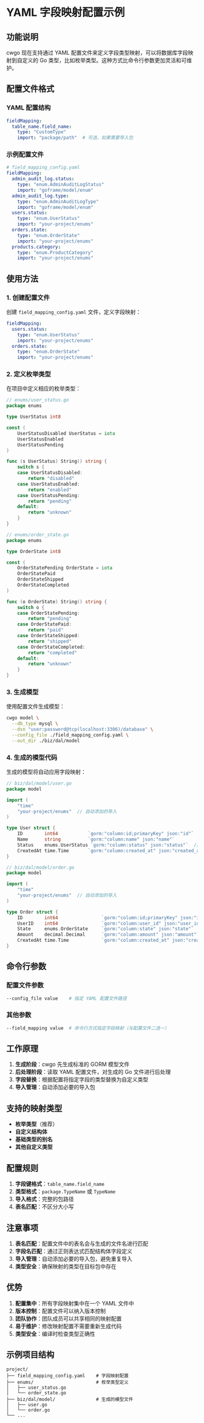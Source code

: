 # YAML 字段映射配置示例

## 功能说明

cwgo 现在支持通过 YAML 配置文件来定义字段类型映射，可以将数据库字段映射到自定义的 Go 类型，比如枚举类型。这种方式比命令行参数更加灵活和可维护。

## 配置文件格式

### YAML 配置结构

```yaml
fieldMapping:
  table_name.field_name:
    type: "CustomType"
    import: "package/path"  # 可选，如果需要导入包
```

### 示例配置文件

```yaml
# field_mapping_config.yaml
fieldMapping:
  admin_audit_log.status:
    type: "enum.AdminAuditLogStatus"
    import: "goframe/model/enum"
  admin_audit_log.type:
    type: "enum.AdminAuditLogType"
    import: "goframe/model/enum"
  users.status:
    type: "enum.UserStatus"
    import: "your-project/enums"
  orders.state:
    type: "enum.OrderState"
    import: "your-project/enums"
  products.category:
    type: "enum.ProductCategory"
    import: "your-project/enums"
```

## 使用方法

### 1. 创建配置文件

创建 `field_mapping_config.yaml` 文件，定义字段映射：

```yaml
fieldMapping:
  users.status:
    type: "enum.UserStatus"
    import: "your-project/enums"
  orders.state:
    type: "enum.OrderState"
    import: "your-project/enums"
```

### 2. 定义枚举类型

在项目中定义相应的枚举类型：

```go
// enums/user_status.go
package enums

type UserStatus int8

const (
    UserStatusDisabled UserStatus = iota
    UserStatusEnabled
    UserStatusPending
)

func (s UserStatus) String() string {
    switch s {
    case UserStatusDisabled:
        return "disabled"
    case UserStatusEnabled:
        return "enabled"
    case UserStatusPending:
        return "pending"
    default:
        return "unknown"
    }
}

// enums/order_state.go
package enums

type OrderState int8

const (
    OrderStatePending OrderState = iota
    OrderStatePaid
    OrderStateShipped
    OrderStateCompleted
)

func (o OrderState) String() string {
    switch o {
    case OrderStatePending:
        return "pending"
    case OrderStatePaid:
        return "paid"
    case OrderStateShipped:
        return "shipped"
    case OrderStateCompleted:
        return "completed"
    default:
        return "unknown"
    }
}
```

### 3. 生成模型

使用配置文件生成模型：

```bash
cwgo model \
  --db_type mysql \
  --dsn "user:password@tcp(localhost:3306)/database" \
  --config_file ./field_mapping_config.yaml \
  --out_dir ./biz/dal/model
```

### 4. 生成的模型代码

生成的模型将自动应用字段映射：

```go
// biz/dal/model/user.go
package model

import (
    "time"
    "your-project/enums"  // 自动添加的导入
)

type User struct {
    ID        int64           `gorm:"column:id;primaryKey" json:"id"`
    Name      string          `gorm:"column:name" json:"name"`
    Status    enums.UserStatus `gorm:"column:status" json:"status"`  // 映射为枚举类型
    CreatedAt time.Time       `gorm:"column:created_at" json:"created_at"`
}

// biz/dal/model/order.go
package model

import (
    "time"
    "your-project/enums"  // 自动添加的导入
)

type Order struct {
    ID        int64                `gorm:"column:id;primaryKey" json:"id"`
    UserID    int64                `gorm:"column:user_id" json:"user_id"`
    State     enums.OrderState     `gorm:"column:state" json:"state"`  // 映射为枚举类型
    Amount    decimal.Decimal      `gorm:"column:amount" json:"amount"`
    CreatedAt time.Time            `gorm:"column:created_at" json:"created_at"`
}
```

## 命令行参数

### 配置文件参数

```bash
--config_file value    # 指定 YAML 配置文件路径
```

### 其他参数

```bash
--field_mapping value  # 命令行方式指定字段映射（与配置文件二选一）
```

## 工作原理

1. **生成阶段**：cwgo 先生成标准的 GORM 模型文件
2. **后处理阶段**：读取 YAML 配置文件，对生成的 Go 文件进行后处理
3. **字段替换**：根据配置将指定字段的类型替换为自定义类型
4. **导入管理**：自动添加必要的导入包

## 支持的映射类型

- **枚举类型**（推荐）
- **自定义结构体**
- **基础类型的别名**
- **其他自定义类型**

## 配置规则

1. **字段键格式**：`table_name.field_name`
2. **类型格式**：`package.TypeName` 或 `TypeName`
3. **导入格式**：完整的包路径
4. **表名匹配**：不区分大小写

## 注意事项

1. **表名匹配**：配置文件中的表名会与生成的文件名进行匹配
2. **字段名匹配**：通过正则表达式匹配结构体字段定义
3. **导入管理**：自动添加必要的导入包，避免重复导入
4. **类型安全**：确保映射的类型在目标包中存在

## 优势

1. **配置集中**：所有字段映射集中在一个 YAML 文件中
2. **版本控制**：配置文件可以纳入版本控制
3. **团队协作**：团队成员可以共享相同的映射配置
4. **易于维护**：修改映射配置不需要重新生成代码
5. **类型安全**：编译时检查类型正确性

## 示例项目结构

```
project/
├── field_mapping_config.yaml    # 字段映射配置
├── enums/                       # 枚举类型定义
│   ├── user_status.go
│   └── order_state.go
├── biz/dal/model/               # 生成的模型文件
│   ├── user.go
│   └── order.go
└── ...
```
